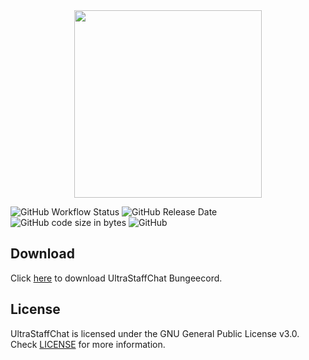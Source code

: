 <div align="center"><img src="https://i.hypera.dev/assets/ultrastaffchat-logo.png" width="300" /></div>

![GitHub Workflow Status](https://img.shields.io/github/workflow/status/HyperaOfficial/UltraStaffChat/maven.yml?color=%232155CC&&style=for-the-badge)
![GitHub Release Date](https://img.shields.io/github/release-date/HyperaOfficial/UltraStaffChat?color=%232155CC&&label=Last%20Release&&style=for-the-badge)
![GitHub code size in bytes](https://img.shields.io/github/languages/code-size/HyperaOfficial/UltraStaffChat?color=%232155CC&&style=for-the-badge)
![GitHub](https://img.shields.io/github/license/HyperaOfficial/UltraStaffChat?color=%232155CC&&style=for-the-badge)

## Download
Click [here](https://www.spigotmc.org/resources/68956/) to download UltraStaffChat Bungeecord.

## License
UltraStaffChat is licensed under the GNU General Public License v3.0.<br>
Check [LICENSE](https://github.com/HyperaOfficial/UltraStaffChat/tree/main/LICENSE) for more information.
